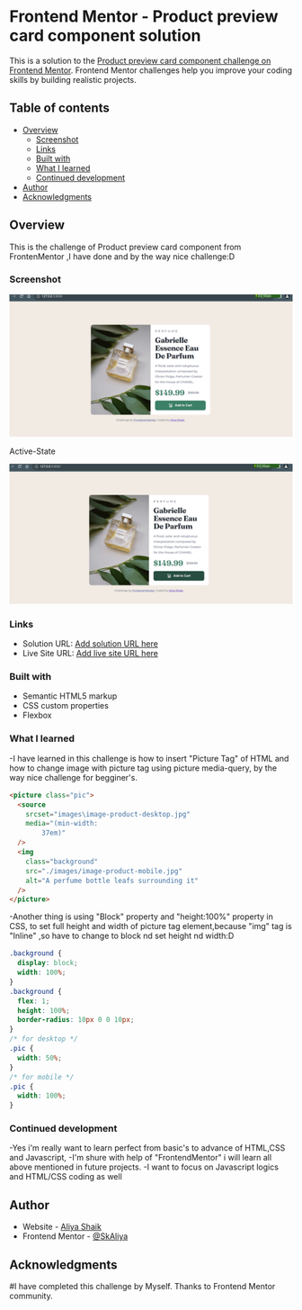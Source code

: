 # Frontend Mentor - Product preview card component solution

This is a solution to the [Product preview card component challenge on Frontend Mentor](https://www.frontendmentor.io/challenges/product-preview-card-component-GO7UmttRfa). Frontend Mentor challenges help you improve your coding skills by building realistic projects.

## Table of contents

- [Overview](#overview)
  - [Screenshot](#screenshot)
  - [Links](#links)
  - [Built with](#built-with)
  - [What I learned](#what-i-learned)
  - [Continued development](#continued-development)
- [Author](#author)
- [Acknowledgments](#acknowledgments)

## Overview

This is the challenge of Product preview card component from FrontenMentor ,I have done and by the way nice challenge:D

### Screenshot

![](./Screenshot%202023-11-17%20061951.png)

Active-State

![](./ActiveScreenshot%202023-11-17%20062038.png)

### Links

- Solution URL: [Add solution URL here](http://127.0.0.1:8080/index.html)
- Live Site URL: [Add live site URL here](https://your-live-site-url.com)

### Built with

- Semantic HTML5 markup
- CSS custom properties
- Flexbox

### What I learned

-I have learned in this challenge is how to insert "Picture Tag" of HTML and how to change image with picture tag using picture media-query, by the way nice challenge for begginer's.

```html
<picture class="pic">
  <source
    srcset="images\image-product-desktop.jpg"
    media="(min-width:
        37em)"
  />
  <img
    class="background"
    src="./images/image-product-mobile.jpg"
    alt="A perfume bottle leafs surrounding it"
  />
</picture>
```

-Another thing is using "Block" property and "height:100%" property in CSS, to set full height and width of picture tag element,because "img" tag is "Inline" ,so have to change to block nd set height nd width:D

```css
.background {
  display: block;
  width: 100%;
}
.background {
  flex: 1;
  height: 100%;
  border-radius: 10px 0 0 10px;
}
/* for desktop */
.pic {
  width: 50%;
}
/* for mobile */
.pic {
  width: 100%;
}
```

### Continued development

-Yes i'm really want to learn perfect from basic's to advance of HTML,CSS and Javascript,
-I'm shure with help of "FrontendMentor" i will learn all above mentioned in future projects.
-I want to focus on Javascript logics and HTML/CSS coding as well

## Author

- Website - [Aliya Shaik](https://skaliya.github.io/3-Product-preview-card/)
- Frontend Mentor - [@SkAliya](https://www.frontendmentor.io/profile/SkAliya)

## Acknowledgments

#I have completed this challenge by Myself. Thanks to Frontend Mentor community.
